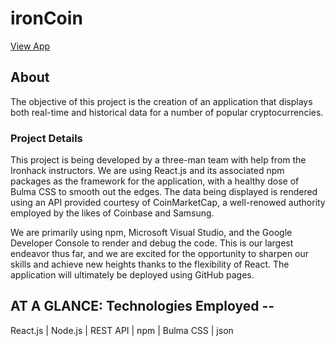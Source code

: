 # ironCoin
[View App](https://ironcoin-crypto.com)

## About
The objective of this project is the creation of an application that displays both real-time and historical data for a number of popular cryptocurrencies.

### Project Details
This project is being developed by a three-man team with help from the Ironhack instructors. We are using React.js and its associated npm packages as the framework for the application, with a healthy dose of Bulma CSS to smooth out the edges. The data being displayed is rendered using an API provided courtesy of CoinMarketCap, a well-renowed authority employed by the likes of Coinbase and Samsung.

We are primarily using npm, Microsoft Visual Studio, and the Google Developer Console to render and debug the code. This is our largest endeavor thus far, and we are excited for the opportunity to sharpen our skills and achieve new heights thanks to the flexibility of React. The application will ultimately be deployed using GitHub pages.

## AT A GLANCE: Technologies Employed --

React.js | Node.js | REST API | npm | Bulma CSS | json 
